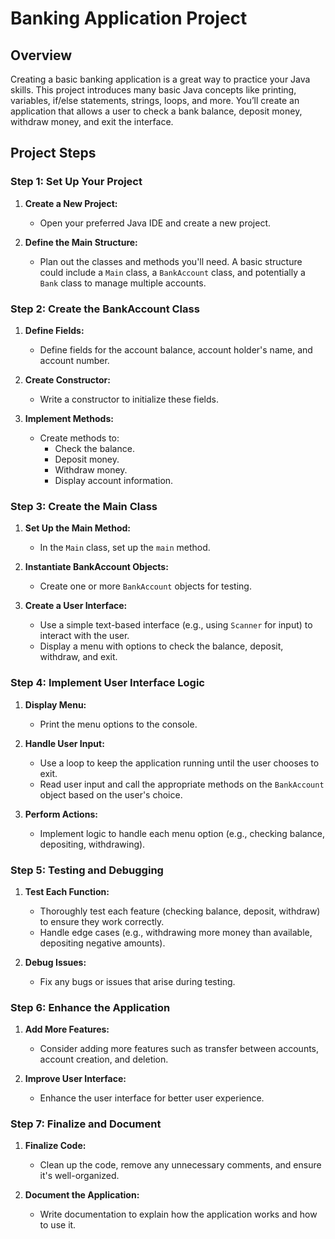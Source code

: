 # Banking Application Project

## Overview
Creating a basic banking application is a great way to practice your Java skills. This project introduces many basic Java concepts like printing, variables, if/else statements, strings, loops, and more. You’ll create an application that allows a user to check a bank balance, deposit money, withdraw money, and exit the interface.

## Project Steps

### Step 1: Set Up Your Project
1. **Create a New Project:**
   - Open your preferred Java IDE and create a new project.

2. **Define the Main Structure:**
   - Plan out the classes and methods you'll need. A basic structure could include a `Main` class, a `BankAccount` class, and potentially a `Bank` class to manage multiple accounts.

### Step 2: Create the BankAccount Class
1. **Define Fields:**
   - Define fields for the account balance, account holder's name, and account number.

2. **Create Constructor:**
   - Write a constructor to initialize these fields.

3. **Implement Methods:**
   - Create methods to:
     - Check the balance.
     - Deposit money.
     - Withdraw money.
     - Display account information.

### Step 3: Create the Main Class
1. **Set Up the Main Method:**
   - In the `Main` class, set up the `main` method.

2. **Instantiate BankAccount Objects:**
   - Create one or more `BankAccount` objects for testing.

3. **Create a User Interface:**
   - Use a simple text-based interface (e.g., using `Scanner` for input) to interact with the user.
   - Display a menu with options to check the balance, deposit, withdraw, and exit.

### Step 4: Implement User Interface Logic
1. **Display Menu:**
   - Print the menu options to the console.

2. **Handle User Input:**
   - Use a loop to keep the application running until the user chooses to exit.
   - Read user input and call the appropriate methods on the `BankAccount` object based on the user's choice.

3. **Perform Actions:**
   - Implement logic to handle each menu option (e.g., checking balance, depositing, withdrawing).

### Step 5: Testing and Debugging
1. **Test Each Function:**
   - Thoroughly test each feature (checking balance, deposit, withdraw) to ensure they work correctly.
   - Handle edge cases (e.g., withdrawing more money than available, depositing negative amounts).

2. **Debug Issues:**
   - Fix any bugs or issues that arise during testing.

### Step 6: Enhance the Application
1. **Add More Features:**
   - Consider adding more features such as transfer between accounts, account creation, and deletion.

2. **Improve User Interface:**
   - Enhance the user interface for better user experience.

### Step 7: Finalize and Document
1. **Finalize Code:**
   - Clean up the code, remove any unnecessary comments, and ensure it's well-organized.

2. **Document the Application:**
   - Write documentation to explain how the application works and how to use it.
